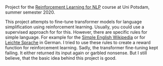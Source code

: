 Project for the [Reinforcement Learning for NLP](https://briemadu.github.io/rl4nlp/) course at Uni Potsdam, summer semester 2020.

This project attempts to fine-tune transformer models for language simplification using reinforcement learning. Usually, you could use a supervised approach for for this. However, there are specific rules for simple language. For example for the [Simple English Wikipedia](https://simple.wikipedia.org/wiki/Wikipedia:How_to_write_Simple_English_pages)  or for [Leichte Sprache](https://dg-ls.de/regelwerk/) in German. I tried to use these rules to create a reward function for reinforcement learning. Sadly, the transformer fine-tuning kept failing. It either returned its input again or garbled nonsense. But I still believe, that the basic idea behind this project is good.
